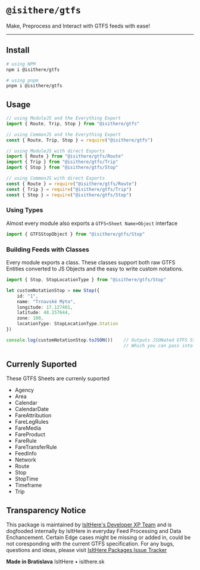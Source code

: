 # `@isithere/gtfs`

Make, Preprocess and Interact with GTFS feeds with ease!

---

## Install

```bash
# using NPM
npm i @isithere/gtfs

# using pnpm
pnpm i @isithere/gtfs
```

## Usage

```javascript
// using ModuleJS and the Everything Export
import { Route, Trip, Stop } from "@isithere/gtfs"

// using CommonJS and the Everything Export
const { Route, Trip, Stop } = require("@isithere/gtfs")

// using ModuleJS with direct Exports
import { Route } from "@isithere/gtfs/Route"
import { Trip } from "@isithere/gtfs/Trip"
import { Stop } from "@isithere/gtfs/Stop"

// using CommonJS with direct Exports
const { Route } = require("@isithere/gtfs/Route")
const { Trip } = require("@isithere/gtfs/Trip")
const { Stop } = require("@isithere/gtfs/Stop")
```

### Using Types

Almost every module also exports a `GTFS<Sheet Name>Object` interface

```typescript
import { GTFSStopObject } from "@isithere/gtfs/Stop"
```

### Building Feeds with Classes

Every module exports a class. These classes support both raw GTFS Entities converted to JS Objects and the easy to write custom notations.
```typescript
import { Stop, StopLocationType } from "@isithere/gtfs/Stop"

let customNotationStop = new Stop({
	id: "1",
	name: "Trnavské Mýto",
	longitude: 17.127401,
	latitude: 48.157644,
	zone: 100,
	locationType: StopLocationType.Station
})

console.log(customNotationStop.toJSON())	// Outputs JSONated GTFS Stop Notation.
											// Which you can pass into any CSV Converter

```

## Currenly Suported

These GTFS Sheets are currenly suported

- Agency
- Area
- Calendar
- CalendarDate
- FareAttribution
- FareLegRules
- FareMedia
- FareProduct
- FareRule
- FareTransferRule
- FeedInfo
- Network
- Route
- Stop
- StopTime
- Timeframe
- Trip

## Transparency Notice

This package is maintained by [IsItHere's Developer XP Team](https://iih.icu/devs) and is dogfooded internally by IsItHere in everyday Feed Processing and Data Enchancement.
Certain Edge cases might be missing or added in, could be not coresponding with the current GTFS specification. For any bugs, questions and ideas, please visit [IsItHere Packages Issue Tracker](https://github.com/da-cathub/iih__packages)

**Made in Bratislava**
IsItHere • isithere.sk
